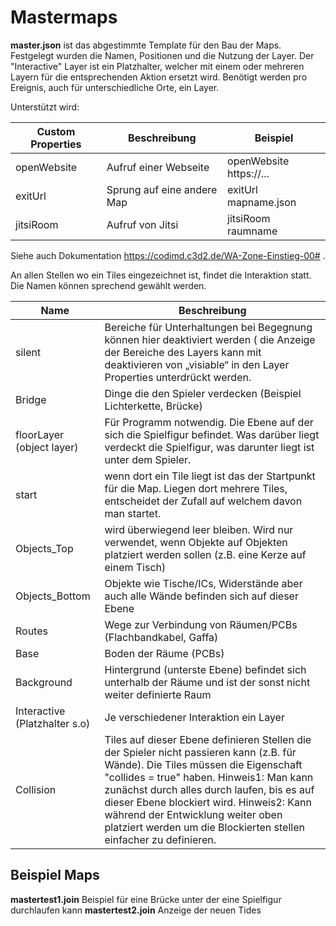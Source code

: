 # Mastermaps

**master.json** ist das abgestimmte Template für den Bau der Maps. Festgelegt wurden die Namen, Positionen und die Nutzung der Layer.
Der "Interactive" Layer ist ein Platzhalter, welcher mit einem oder mehreren Layern für die entsprechenden Aktion ersetzt wird. Benötigt werden pro Ereignis, auch für unterschiedliche Orte, ein Layer.

Unterstützt wird:

| Custom Properties | Beschreibung | Beispiel |
| ------- | ------------ | --------- |
| openWebsite | Aufruf einer Webseite  | openWebsite https://… |
| exitUrl | Sprung auf eine andere Map | exitUrl mapname.json |
| jitsiRoom | Aufruf von Jitsi | jitsiRoom raumname |
 
 Siehe auch Dokumentation https://codimd.c3d2.de/WA-Zone-Einstieg-00# .
 
 An allen Stellen wo ein Tiles eingezeichnet ist, findet die Interaktion statt.
 Die Namen können sprechend gewählt werden. 

| Name | Beschreibung |
| ----- | ---------- |
| silent | Bereiche für Unterhaltungen bei Begegnung können hier deaktiviert werden ( die Anzeige der Bereiche des Layers kann mit deaktivieren von „visiable“ in den Layer Properties unterdrückt werden. |
| Bridge | Dinge die den Spieler verdecken (Beispiel Lichterkette, Brücke) |
| floorLayer (object layer) | Für Programm notwendig. Die Ebene auf der sich die Spielfigur befindet. Was darüber liegt verdeckt die Spielfigur, was darunter liegt ist unter dem Spieler. |
| start | wenn dort ein Tile liegt ist das der Startpunkt für die Map. Liegen dort mehrere Tiles, entscheidet der Zufall auf welchem davon man startet. |
| Objects_Top |  wird überwiegend leer bleiben. Wird nur verwendet, wenn Objekte auf Objekten platziert werden sollen (z.B. eine Kerze auf einem Tisch) |
| Objects_Bottom | Objekte wie Tische/ICs, Widerstände aber auch alle Wände befinden sich auf dieser Ebene |
| Routes |  Wege zur Verbindung von Räumen/PCBs (Flachbandkabel, Gaffa) |
| Base | Boden der Räume (PCBs) |
| Background | Hintergrund (unterste Ebene) befindet sich unterhalb der Räume und ist der sonst nicht weiter definierte Raum |
| Interactive (Platzhalter s.o) | Je verschiedener Interaktion ein Layer |
| Collision | Tiles auf dieser Ebene definieren Stellen die der Spieler nicht passieren kann (z.B. für Wände). Die Tiles müssen die Eigenschaft "collides = true" haben. Hinweis1: Man kann zunächst durch alles durch laufen, bis es auf dieser Ebene blockiert wird. Hinweis2: Kann während der Entwicklung weiter oben platziert werden um die Blockierten stellen einfacher zu definieren. |

## Beispiel Maps

**mastertest1.join**   Beispiel für eine Brücke unter der eine Spielfigur durchlaufen kann 
**mastertest2.join**   Anzeige der neuen Tides 

